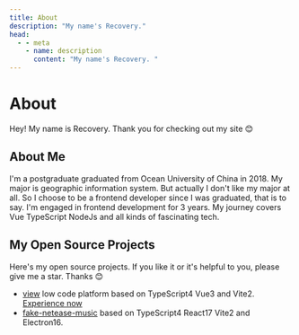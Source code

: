 ```yaml
---
title: About
description: "My name's Recovery."
head:
  - - meta
    - name: description
      content: "My name's Recovery. "
---
```


# About

Hey! My name is Recovery. Thank you for checking out my site 😊

## About Me

I'm a postgraduate graduated from Ocean University of China in 2018. My major is geographic information system. But actually I don't like my major at all. So I choose to be a frontend developer since I was graduated, that is to say. I'm engaged in frontend development for 3 years. My journey covers Vue TypeScript NodeJs and all kinds of fascinating tech.

## My Open Source Projects

Here's my open source projects. If you like it or it's helpful to you, please give me a star. Thanks 😊

- [view](https://github.com/cq360767996/view) low code platform based on TypeScript4 Vue3 and Vite2. [Experience now](http://47.100.62.108:3000/)
- [fake-netease-music](https://github.com/cq360767996/fake-netease-music.git) based on TypeScript4 React17 Vite2 and Electron16.
